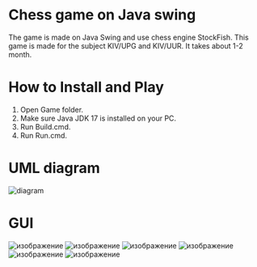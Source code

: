 # Chess game on Java swing
The game is made on Java Swing and use chess engine StockFish. This game is made for the subject KIV/UPG and KIV/UUR. It takes about 1-2 month.
# How to Install and Play
1. Open Game folder. 
2. Make sure Java JDK 17 is installed on your PC.
3. Run Build.cmd.
4. Run Run.cmd.
# UML diagram
![diagram](https://github.com/SisyaPlay/Chess_game/assets/76509044/0f80a080-58bc-46d7-9185-1efc48ae1cfb)
# GUI
![изображение](https://github.com/SisyaPlay/Chess_game/assets/76509044/aa7a38a4-3d16-4adc-a32d-00d26cbb956c)
![изображение](https://github.com/SisyaPlay/Chess_game/assets/76509044/70e00d00-94ed-4434-b39d-309c785e34c0)
![изображение](https://github.com/SisyaPlay/Chess_game/assets/76509044/77f978fc-cc96-4c5c-958e-57a94e3145e2)
![изображение](https://github.com/SisyaPlay/Chess_game/assets/76509044/1d3be839-b3bb-4127-975b-953f04110757)
![изображение](https://github.com/SisyaPlay/Chess_game/assets/76509044/d91aca7c-bb03-4215-8902-82f5168de3e9)
![изображение](https://github.com/SisyaPlay/Chess_game/assets/76509044/ae06836f-ca45-409f-a68c-c99faf94bc0c)




